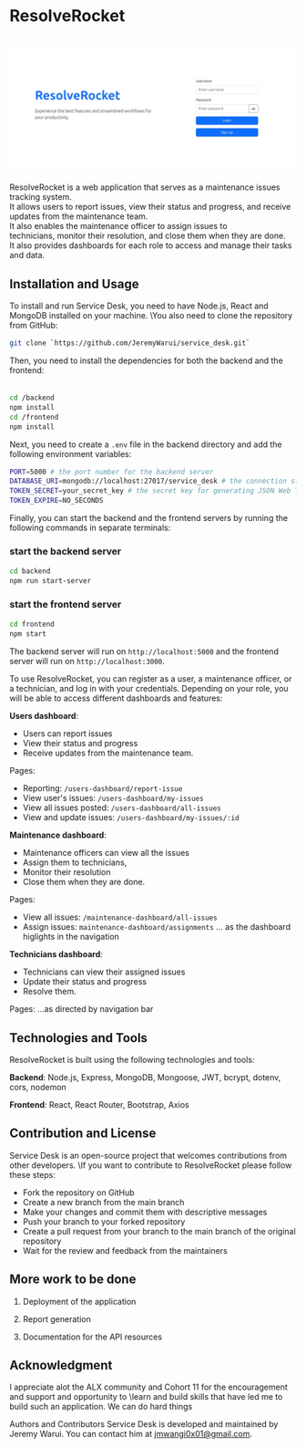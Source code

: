 # ResolveRocket

![Sign Up Page](./LoginPage.jpeg)
---

ResolveRocket is a web application that serves as a maintenance issues tracking system.<br> It allows users to report issues, view their status and progress, and receive updates from the maintenance team. <br>It also enables the maintenance officer to assign issues to<br>technicians, monitor their resolution, and close them when they are done.<br>It also provides dashboards for each role to access and manage their tasks and data.

## Installation and Usage

To install and run Service Desk, you need to have Node.js, React and MongoDB installed on your machine. \You also need to clone the repository from GitHub:

```bash
git clone `https://github.com/JeremyWarui/service_desk.git`
```

Then, you need to install the dependencies for both the backend and the frontend:

```bash

cd /backend
npm install
cd /frontend
npm install
```

Next, you need to create a `.env` file in the backend directory and add the following environment variables:

```bash
PORT=5000 # the port number for the backend server
DATABASE_URI=mongodb://localhost:27017/service_desk # the connection string for the MongoDB database
TOKEN_SECRET=your_secret_key # the secret key for generating JSON Web Tokens
TOKEN_EXPIRE=NO_SECONDS
```

Finally, you can start the backend and the frontend servers by running the following commands in separate terminals:

### start the backend server

```bash
cd backend
npm run start-server
```

### start the frontend server

```bash
cd frontend
npm start
```

The backend server will run on `http://localhost:5000` and the frontend server will run on `http://localhost:3000`.

To use ResolveRocket, you can register as a user, a maintenance officer, or a technician, and log in with your credentials. Depending on your role, you will be able to access different dashboards and features:

**Users dashboard**:

- Users can report issues
- View their status and progress
- Receive updates from the maintenance team.

Pages:

- Reporting: `/users-dashboard/report-issue`
- View user's issues: `/users-dashboard/my-issues`
- View all issues posted: `/users-dashboard/all-issues`
- View and update issues: `/users-dashboard/my-issues/:id`

**Maintenance dashboard**:

- Maintenance officers can view all the issues
- Assign them to technicians,
- Monitor their resolution
- Close them when they are done.

Pages:

- View all issues: `/maintenance-dashboard/all-issues`
- Assign issues: `maintenance-dashboard/assignments`
... as the dashboard higlights in the navigation

**Technicians dashboard**:

- Technicians can view their assigned issues
- Update their status and progress
- Resolve them.

Pages:
...as directed by navigation bar

## Technologies and Tools

ResolveRocket is built using the following technologies and tools:

**Backend**: Node.js, Express, MongoDB, Mongoose, JWT, bcrypt, dotenv, cors, nodemon

**Frontend**: React, React Router, Bootstrap, Axios

## Contribution and License

Service Desk is an open-source project that welcomes contributions from other developers. \If you want to contribute to ResolveRocket please follow these steps:

- Fork the repository on GitHub
- Create a new branch from the main branch
- Make your changes and commit them with descriptive messages
- Push your branch to your forked repository
- Create a pull request from your branch to the main branch of the original repository
- Wait for the review and feedback from the maintainers

## More work to be done

1. Deployment of the application

2. Report generation

3. Documentation for the API resources

## Acknowledgment

I appreciate alot the ALX community and Cohort 11 for the encouragement and support and opportunity to \learn and build skills that have led me to build such an application. We can do hard things

Authors and Contributors
Service Desk is developed and maintained by Jeremy Warui. You can contact him at <jmwangi0x01@gmail.com>.
